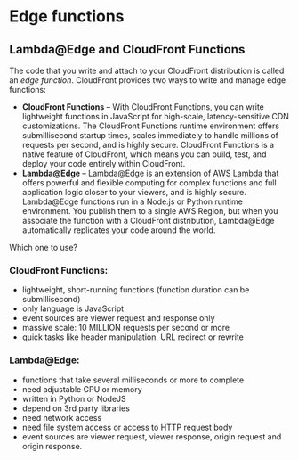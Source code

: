 # Edge functions

## Lambda@Edge and CloudFront Functions&#x20;

The code that you write and attach to your CloudFront distribution is called an _edge function_. CloudFront provides two ways to write and manage edge functions:

* **CloudFront Functions** – With CloudFront Functions, you can write lightweight functions in JavaScript for high-scale, latency-sensitive CDN customizations. The CloudFront Functions runtime environment offers submillisecond startup times, scales immediately to handle millions of requests per second, and is highly secure. CloudFront Functions is a native feature of CloudFront, which means you can build, test, and deploy your code entirely within CloudFront.
* **Lambda@Edge** – Lambda@Edge is an extension of [AWS Lambda](http://aws.amazon.com/lambda/) that offers powerful and flexible computing for complex functions and full application logic closer to your viewers, and is highly secure. Lambda@Edge functions run in a Node.js or Python runtime environment. You publish them to a single AWS Region, but when you associate the function with a CloudFront distribution, Lambda@Edge automatically replicates your code around the world.

Which one to use?&#x20;

### CloudFront Functions:&#x20;

* lightweight, short-running functions (function duration can be submillisecond)&#x20;
* only language is JavaScript
* event sources are viewer request and response only
* massive scale: 10 MILLION requests per second or more&#x20;
* quick tasks like header manipulation, URL redirect or rewrite

### Lambda@Edge:

* functions that take several milliseconds or more to complete
* need adjustable CPU or memory&#x20;
* written in Python or NodeJS
* depend on 3rd party libraries
* need network access&#x20;
* need file system access or access to HTTP request body&#x20;
* event sources are viewer request, viewer response, origin request and origin response.&#x20;
